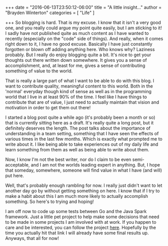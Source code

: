 +++
date = "2016-06-13T23:50:12-06:00"
title = "A little insight..."
author = "Brayden Winterton"
categories = [ "Life" ]

+++
So blogging is hard. That is my excuse. I know that it isn't a very good one, and you really could argue my point quite easily, but I am sticking to it! I sadly have not published quite as much content as I have wanted to recently (especially on the "code" side of things). And really, when it comes right down to it, I have no good excuse. Basically I have just constantly forgotten or blown off adding anything here. Who knows why? Laziness probably. But I really do enjoy blogging quite a bit. It's nice to get your thoughts out there written down somewhere. It gives you a sense of accomplishment, and, at least for me, gives a sense of contributing something of value to the world. 

That is really a large part of what I want to be able to do with this blog. I want to contribute quality, meaningful content to this world. Both in the 'normal' everyday though kind of sense as well as in the programming world that I live in at least 90% of the time. I feel like I have things to contribute that are of value, I just need to actually maintain that vision and motivation in order to get them out there! 

I started a blog post quite a while ago (it's probably been a month or so) that is currently sitting here as a draft. It's really quite a long post, but it definitely deserves the length. The post talks about the importance of understanding in a team setting, something that I have seen the effects of various times in the last few months. Which is exactly what prompted me to write about it. I like being able to take experiences out of my daily life and learn something from them as well as being able to write about them.

Now, I know I'm not the best writer, nor do I claim to be even semi-acceptable, and I am not the worlds leading expert in anything. But, I hope that someday, somewhere, someone will find value in what I have (and will) put here. 

Well, that's probably enough rambling for now. I really just didn't want to let another day go by without getting something on here. I know that if I try to make a habit about this I am much more likely to actually accomplish something. So here's to trying and hoping! 

I am off now to code up some tests between Go and the Java Spark framework. Just a little pet project to help make some decisions that need to be made in some projects I am involved with at work. If you happen to care and be interested, you can follow the project [here](https://github.com/bwinterton/spark_vs_go). Hopefully by the time you actually hit that link I will already have some final results up. Anyways, that all for now! 

